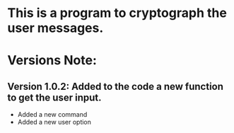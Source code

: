 # This is a program to cryptograph the user messages.
# Versions Note:
## Version 1.0.2: Added to the code a new function to get the user input.
* Added a new command
* Added a new user option
